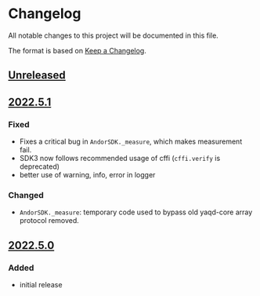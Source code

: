 # Changelog
All notable changes to this project will be documented in this file.

The format is based on [Keep a Changelog](https://keepachangelog.com/).

## [Unreleased]

## [2022.5.1]

### Fixed
- Fixes a critical bug in `AndorSDK._measure`, which makes measurement fail.
- SDK3 now follows recommended usage of cffi (`cffi.verify` is deprecated)
- better use of warning, info, error in logger

### Changed
- `AndorSDK._measure`: temporary code used to bypass old yaqd-core array protocol removed.

## [2022.5.0]

### Added
- initial release

[Unreleased]: https://gitlab.com/yaq/yaqd-andor/-/compare/v2022.5.1...main
[2022.5.1]: https://gitlab.com/yaq/yaqd-andor/-/tags/v2022.5.1
[2022.5.0]: https://gitlab.com/yaq/yaqd-andor/-/tags/v2022.5.0
